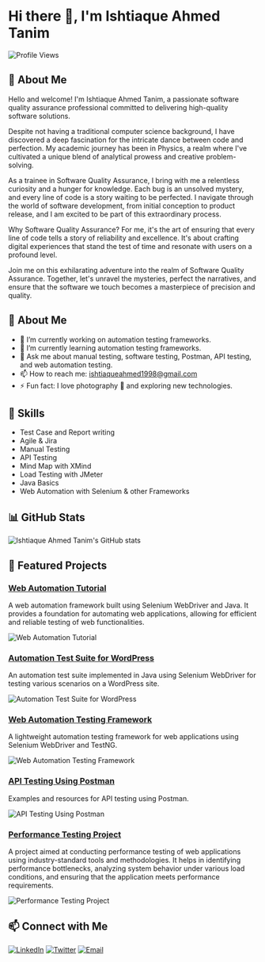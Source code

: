 # Hi there 👋, I'm Ishtiaque Ahmed Tanim

![Profile Views](https://komarev.com/ghpvc/?username=ishtiaqueahmedtanim&color=blue)

## 🚀 About Me

Hello and welcome! I'm Ishtiaque Ahmed Tanim, a passionate software quality assurance professional committed to delivering high-quality software solutions.

Despite not having a traditional computer science background, I have discovered a deep fascination for the intricate dance between code and perfection. My academic journey has been in Physics, a realm where I've cultivated a unique blend of analytical prowess and creative problem-solving.

As a trainee in Software Quality Assurance, I bring with me a relentless curiosity and a hunger for knowledge. Each bug is an unsolved mystery, and every line of code is a story waiting to be perfected. I navigate through the world of software development, from initial conception to product release, and I am excited to be part of this extraordinary process.

Why Software Quality Assurance? For me, it's the art of ensuring that every line of code tells a story of reliability and excellence. It's about crafting digital experiences that stand the test of time and resonate with users on a profound level.

Join me on this exhilarating adventure into the realm of Software Quality Assurance. Together, let's unravel the mysteries, perfect the narratives, and ensure that the software we touch becomes a masterpiece of precision and quality.

## 💫 About Me

- 🔭 I’m currently working on automation testing frameworks.
- 🌱 I’m currently learning automation testing frameworks.
- 💬 Ask me about manual testing, software testing, Postman, API testing, and web automation testing.
- 📫 How to reach me: [ishtiaqueahmed1998@gmail.com](mailto:ishtiaqueahmed1998@gmail.com)
- ⚡ Fun fact: I love photography 📸 and exploring new technologies.

## 🔧 Skills

- Test Case and Report writing
- Agile & Jira
- Manual Testing
- API Testing
- Mind Map with XMind
- Load Testing with JMeter
- Java Basics
- Web Automation with Selenium & other Frameworks

## 📊 GitHub Stats

![Ishtiaque Ahmed Tanim's GitHub stats](https://github-readme-stats.vercel.app/api?username=ishtiaqueahmedtanim&show_icons=true&theme=radical)

## 🌟 Featured Projects

### [Web Automation Tutorial](https://github.com/ishtiaqueahmedtanim/web-automation-tutorial)
A web automation framework built using Selenium WebDriver and Java. It provides a foundation for automating web applications, allowing for efficient and reliable testing of web functionalities.

![Web Automation Tutorial](https://github-readme-stats.vercel.app/api/pin/?username=ishtiaqueahmedtanim&repo=web-automation-tutorial&theme=radical)

### [Automation Test Suite for WordPress](https://github.com/ishtiaqueahmedtanim/automation-test-suite-wordpress)
An automation test suite implemented in Java using Selenium WebDriver for testing various scenarios on a WordPress site.

![Automation Test Suite for WordPress](https://github-readme-stats.vercel.app/api/pin/?username=ishtiaqueahmedtanim&repo=automation-test-suite-wordpress&theme=radical)

### [Web Automation Testing Framework](https://github.com/ishtiaqueahmedtanim/web-automation-testing-framework)
A lightweight automation testing framework for web applications using Selenium WebDriver and TestNG.

![Web Automation Testing Framework](https://github-readme-stats.vercel.app/api/pin/?username=ishtiaqueahmedtanim&repo=web-automation-testing-framework&theme=radical)

### [API Testing Using Postman](https://github.com/ishtiaqueahmedtanim/api-testing-postman)
Examples and resources for API testing using Postman.

![API Testing Using Postman](https://github-readme-stats.vercel.app/api/pin/?username=ishtiaqueahmedtanim&repo=api-testing-postman&theme=radical)

### [Performance Testing Project](https://github.com/ishtiaqueahmedtanim/performance-testing-project)
A project aimed at conducting performance testing of web applications using industry-standard tools and methodologies. It helps in identifying performance bottlenecks, analyzing system behavior under various load conditions, and ensuring that the application meets performance requirements.

![Performance Testing Project](https://github-readme-stats.vercel.app/api/pin/?username=ishtiaqueahmedtanim&repo=performance-testing-project&theme=radical)

## 📫 Connect with Me

[![LinkedIn](https://img.shields.io/badge/LinkedIn-blue?style=flat&logo=linkedin)](https://www.linkedin.com/in/yourprofile)
[![Twitter](https://img.shields.io/badge/Twitter-blue?style=flat&logo=twitter)](https://twitter.com/yourprofile)
[![Email](https://img.shields.io/badge/Email-blue?style=flat&logo=gmail)](mailto:ishtiaqueahmed1998@gmail.com)
